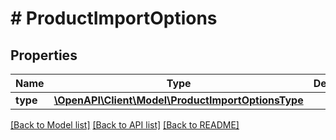 # # ProductImportOptions

## Properties

Name | Type | Description | Notes
------------ | ------------- | ------------- | -------------
**type** | [**\OpenAPI\Client\Model\ProductImportOptionsType**](ProductImportOptionsType.md) |  | [optional]

[[Back to Model list]](../../README.md#models) [[Back to API list]](../../README.md#endpoints) [[Back to README]](../../README.md)

